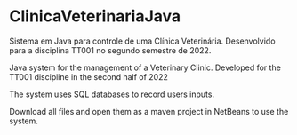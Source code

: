 # ClinicaVeterinariaJava
Sistema em Java para controle de uma Clínica Veterinária. Desenvolvido para a disciplina TT001 no segundo semestre de 2022.

Java system for the management of a Veterinary Clinic. Developed for the TT001 discipline in the second half of 2022

The system uses SQL databases to record users inputs.

Download all files and open them as a maven project in NetBeans to use the system.
